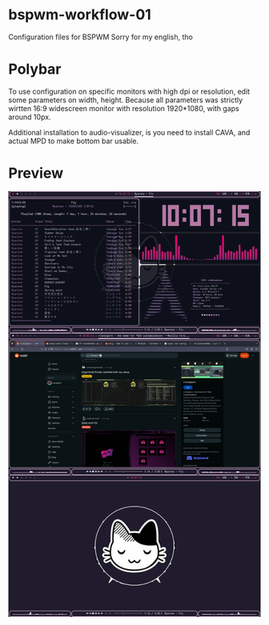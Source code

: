 # bspwm-workflow-01
Configuration files for BSPWM
Sorry for my english, tho
# Polybar
To use configuration on specific monitors with high dpi or resolution, edit some parameters on width, height. Because all parameters was strictly wirtten 16:9 widescreen monitor with resolution 1920*1080, with gaps around 10px.

Additional installation to audio-visualizer, is you need to install CAVA, and actual MPD to make bottom bar usable.
# Preview
![BSPWM_Workflow](./assets/Preview.png)
